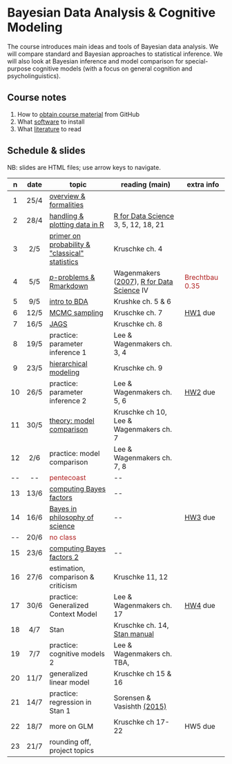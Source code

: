 # Bayesian Data Analysis & Cognitive Modeling

The course introduces main ideas and tools of Bayesian data analysis. We will compare standard and Bayesian approaches to statistical inference. We will also look at Bayesian inference and model comparison for special-purpose cognitive models (with a focus on general cognition and psycholinguistics).

## Course notes

1. How to [obtain course material](notes/01_github.md) from GitHub
2. What [software](notes/02_software.md) to install
3. What [literature](notes/03_literature.md) to read


## Schedule & slides

NB: slides are HTML files; use arrow keys to navigate.

n | date | topic | reading (main) | extra info
:---:|:---:|-----|---|---|
1 | 25/4 | [overview & formalities](slides/01_overview.html) |  |  |
2 | 28/4 | [handling & plotting data in R](slides/02_R_intro.html) | [R for Data Science](http://r4ds.had.co.nz) 3, 5, 12, 18, 21 |  |
3 | 2/5 | [primer on probability & "classical" statistics](slides/03_prob_stat_intro.html) | Kruschke ch. 4 |  |
4 | 5/5 | [*p*-problems & Rmarkdown](slides/04_pProblems.html)  | Wagenmakers ([2007](http://www.ejwagenmakers.com/2007/pValueProblems.pdf)), [R for Data Science](http://r4ds.had.co.nz) IV | <span style = "color:firebrick">Brechtbau 0.35</span> |
5 | 9/5 | [intro to BDA](slides/05_BDA_basics.html) | Krushke ch. 5 & 6 |   |
6 | 12/5 | [MCMC sampling](slides/06_MCMC_unshined.html) | Kruschke ch. 7 | [HW1](homework/01_warmingup.html) due |
7 | 16/5 | [JAGS](slides/07_JAGS.html) | Kruschke ch. 8 |  |
8 | 19/5 | practice: parameter inference 1 | Lee & Wagenmakers ch. 3, 4 | |
9 | 23/5 | [hierarchical modeling](slides/09_hierMods.html) | Kruschke ch. 9 |  |
10 | 26/5 | practice: parameter inference 2 | Lee & Wagenmakers ch. 5, 6 | [HW2](homework/02_basicJAGS.html) due |
11 | 30/5 | [theory: model comparison](slides/10_model_comp.html) | Kruschke ch 10, Lee & Wagenmakers ch. 7  | |
12 | 2/6 | practice: model comparison | Lee & Wagenmakers ch. 7, 8  | |
-- | -- | <span style = "color:firebrick">pentecoast</span> | --  | |
13 | 13/6 | [computing Bayes factors](slides/11_BayesFactorComp.html) | -- |
14 | 16/6 | [Bayes in philosophy of science](slides/12_PhilosophyOfScience.pdf) | -- | [HW3](homework/03_model_comp.html) due |
-- | 20/6 | <span style = "color:firebrick">no class</span> | |
15 | 23/6 | [computing Bayes factors 2](slides/13_BayesFactorComp2.html) | -- |
16 | 27/6 | estimation, comparison & criticism | Kruschke 11, 12 |
17 | 30/6 | practice: Generalized Context Model | Lee & Wagenmakers ch. 17 | [HW4](homework/04_model_comp2.html) due |
18 | 4/7 | Stan | Kruschke ch. 14, [Stan manual](http://mc-stan.org/documentation/) |
19 | 7/7 | practice: cognitive models 2 | Lee & Wagenmakers ch. TBA, 
20 | 11/7 | generalized linear model | Kruschke ch 15 & 16 |
21 | 14/7 | practice: regression in Stan 1 | Sorensen & Vasishth [(2015)](https://arxiv.org/abs/1506.06201) |
22 | 18/7 | more on GLM | Kruschke ch 17-22 | HW5 due |
23 | 21/7 | rounding off, project topics | | 

